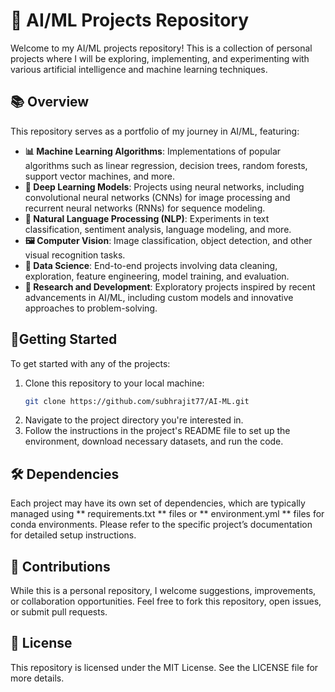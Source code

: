 # 🤖 AI/ML Projects Repository

Welcome to my AI/ML projects repository! This is a collection of personal projects where I will be exploring, implementing, and experimenting with various artificial intelligence and machine learning techniques. 

## 📚 Overview

This repository serves as a portfolio of my journey in AI/ML, featuring:

- **📊 Machine Learning Algorithms**: Implementations of popular algorithms such as linear regression, decision trees, random forests, support vector machines, and more.
- **🧠 Deep Learning Models**: Projects using neural networks, including convolutional neural networks (CNNs) for image processing and recurrent neural networks (RNNs) for sequence modeling.
- **📝 Natural Language Processing (NLP)**: Experiments in text classification, sentiment analysis, language modeling, and more.
- **🖼️ Computer Vision**: Image classification, object detection, and other visual recognition tasks.
- **🔬 Data Science**: End-to-end projects involving data cleaning, exploration, feature engineering, model training, and evaluation.
- **🚀 Research and Development**: Exploratory projects inspired by recent advancements in AI/ML, including custom models and innovative approaches to problem-solving.

## 🚀Getting Started

To get started with any of the projects:

1. Clone this repository to your local machine:
   ```bash
   git clone https://github.com/subhrajit77/AI-ML.git
2. Navigate to the project directory you're interested in.
3. Follow the instructions in the project's README file to set up the environment, download necessary datasets, and run the code.

## 🛠️ Dependencies
Each project may have its own set of dependencies, which are typically managed using ** requirements.txt ** files or ** environment.yml ** files for conda environments. Please refer to the specific project’s documentation for detailed setup instructions. 

## 🤝 Contributions
While this is a personal repository, I welcome suggestions, improvements, or collaboration opportunities. Feel free to fork this repository, open issues, or submit pull requests.

## 📜 License
This repository is licensed under the MIT License. See the LICENSE file for more details.




